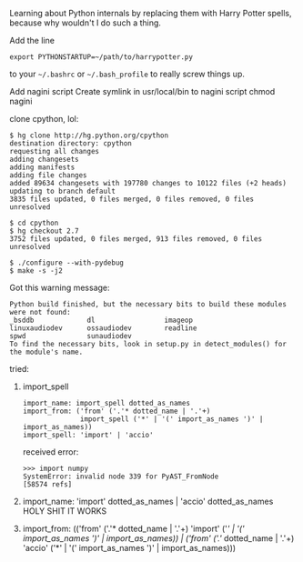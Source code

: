 Learning about Python internals by replacing them with Harry Potter spells, because why wouldn't I do such a thing.

Add the line

```
export PYTHONSTARTUP=~/path/to/harrypotter.py
```
to your `~/.bashrc` or `~/.bash_profile` to really screw things up.


Add nagini script
Create symlink in usr/local/bin to nagini script
chmod nagini


clone cpython, lol:

```
$ hg clone http://hg.python.org/cpython
destination directory: cpython
requesting all changes
adding changesets
adding manifests
adding file changes
added 89634 changesets with 197780 changes to 10122 files (+2 heads)
updating to branch default
3835 files updated, 0 files merged, 0 files removed, 0 files unresolved

$ cd cpython
$ hg checkout 2.7
3752 files updated, 0 files merged, 913 files removed, 0 files unresolved

$ ./configure --with-pydebug
$ make -s -j2
```

Got this warning message:

```
Python build finished, but the necessary bits to build these modules were not found:
_bsddb             dl                 imageop         
linuxaudiodev      ossaudiodev        readline        
spwd               sunaudiodev                        
To find the necessary bits, look in setup.py in detect_modules() for the module's name.
```


tried:

1. import_spell
    ```
    import_name: import_spell dotted_as_names
    import_from: ('from' ('.'* dotted_name | '.'+)
                  import_spell ('*' | '(' import_as_names ')' | import_as_names))
    import_spell: 'import' | 'accio'
    ```

    received error: 
    ```
    >>> import numpy
    SystemError: invalid node 339 for PyAST_FromNode
    [58574 refs]
    ```

2. import_name: 'import' dotted_as_names | 'accio' dotted_as_names
HOLY SHIT IT WORKS

3. import_from: (('from' ('.'* dotted_name | '.'+)
              'import' ('*' | '(' import_as_names ')' | import_as_names)) |
              ('from' ('.'* dotted_name | '.'+)
              'accio' ('*' | '(' import_as_names ')' | import_as_names)))

